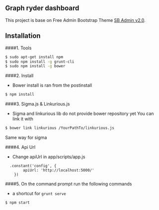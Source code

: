 ## Graph ryder dashboard

This project is base on Free Admin Bootstrap Theme [SB Admin v2.0](http://startbootstrap.com/template-overviews/sb-admin-2/).

## Installation
####1. Tools

```sh
$ sudo apt-get install npm
$ sudo npm install -g grunt-cli
$ sudo npm install -g bower
```
####2. Install

- Bower install is ran from the postinstall
```sh
$ npm install
```

####3. Sigma.js & Linkurious.js

- Sigma and linkurious lib do not provide bower repository yet
You can link it with

```sh
$ bower link linkurious /YourPathTo/linkurious.js
```
Same way for sigma

####4. Api Url

- Change apiUrl in app/scripts/app.js

```
  .constant('config', {
        apiUrl: 'http://localhost:5000/'
    })
```

####5. On the command prompt run the following commands

- a shortcut for `grunt serve`
```sh
$ npm start
```
